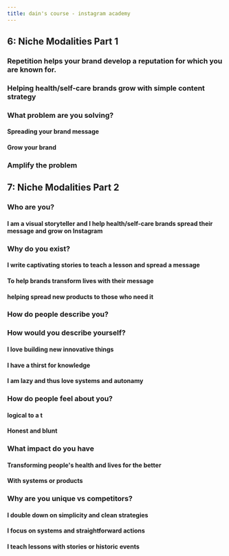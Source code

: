 ```yaml
---
title: dain's course - instagram academy
---
```


## **6: Niche Modalities Part 1**
### Repetition helps your brand develop a reputation for which you are known for.
### Helping health/self-care brands grow with simple content strategy
### What problem are you solving?
#### Spreading your brand message
#### Grow your brand
### Amplify the problem
## **7: Niche Modalities Part 2**
### Who are you?
#### I am a visual storyteller and I help health/self-care brands spread their message and grow on Instagram
### Why do you exist?
#### I write captivating stories to teach a lesson and spread a message
#### To help brands transform lives with their message
#### helping spread new products to those who need it
### How do people describe you?
### How would you describe yourself?
#### I love building new innovative things
#### I have a thirst for knowledge
#### I am lazy and thus love systems and autonamy
### How do people feel about you?
#### logical to a t
#### Honest and blunt
### What impact do you have
#### Transforming people's health and lives for the better
#### With systems or products
### Why are you unique vs competitors?
#### I double down on simplicity and clean strategies
#### I focus on systems and straightforward actions
#### I teach lessons with stories or historic events
####
